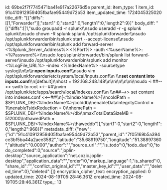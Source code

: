 id: 69be2f7f7745471ba41e917a22676d5e
parent_id: 
item_type: 1
item_id: 91c410912959405fbafae95449d72b53
item_updated_time: 1724045325020
title_diff: "[{\"diffs\":[[1,\"Forwarder\"]],\"start1\":0,\"start2\":0,\"length1\":0,\"length2\":9}]"
body_diff: "[{\"diffs\":[[1,\"sudo groupadd -r splunk\\\nsudo useradd -r -g splunk splunk\\\nsudo chown -R splunk:splunk /opt/splunkforwarder\\\nsudo /opt/splunkforwarder/bin/splunk start --accept-license\\\nsudo /opt/splunkforwarder/bin/splunk add forward-server <%Splunk_Server_Address%>:<%Port%>  -auth <%userName%>:<%Password%>\\\nsudo /opt/splunkforwarder/bin/splunk list forward-server\\\nsudo /opt/splunkforwarder/bin/splunk add monitor <%LogFile_URL%> -index <%IndexName%> -sourcetype syslog\\\n\\\n\\\n**open inputs.conf**\\\nsudo vim /opt/splunkforwarder/etc/system/local/inputs.conf\\\n \\\n**set content into inputs.conf**\\\n[default]\\\nhost = 192.168.248.148\\\n\\\n\\\n\\\n\\\n\\\nsudo -i ##-->> swith to root <<--##\\\nvim /opt/splunk/etc/apps/search/local/indexes.conf\\\n \\\n##-->> set content into indexes.conf <<--##\\\n[<%IndexName%>]\\\ncoldPath = $SPLUNK_DB/<%IndexName%>/colddb\\\nenableDataIntegrityControl = 1\\\nenableTsidxReduction = 0\\\nhomePath = $SPLUNK_DB/<%IndexName%>/db\\\nmaxTotalDataSizeMB = 512000\\\nthawedPath = $SPLUNK_DB/<%IndexName%>/thaweddb\"]],\"start1\":0,\"start2\":0,\"length1\":0,\"length2\":968}]"
metadata_diff: {"new":{"id":"91c410912959405fbafae95449d72b53","parent_id":"7f05169b5a394ce3bf5ba44a2aee3582","latitude":"35.68919750","longitude":"51.38897360","altitude":"0.0000","author":"","source_url":"","is_todo":0,"todo_due":0,"todo_completed":0,"source":"joplin-desktop","source_application":"net.cozic.joplin-desktop","application_data":"","order":0,"markup_language":1,"is_shared":0,"share_id":"","conflict_original_id":"","master_key_id":"","user_data":"","deleted_time":0},"deleted":[]}
encryption_cipher_text: 
encryption_applied: 0
updated_time: 2024-08-19T05:28:46.361Z
created_time: 2024-08-19T05:28:46.361Z
type_: 13